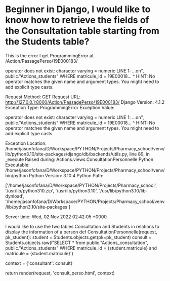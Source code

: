 
# Beginner in Django, I would like to know how to retrieve the fields of the Consultation table starting from the Students table?

This is the error I get
ProgrammingError at /Action/PassagePerso/19E000183/

operator does not exist: character varying = numeric
LINE 1: ...on", public."Actions_students" WHERE matricule_id = 19E00018...
                                                             ^
HINT:  No operator matches the given name and argument types. You might need to add explicit type casts.

Request Method:     GET
Request URL:    http://127.0.0.1:8000/Action/PassagePerso/19E000183/
Django Version:     4.1.2
Exception Type:     ProgrammingError
Exception Value:    

operator does not exist: character varying = numeric
LINE 1: ...on", public."Actions_students" WHERE matricule_id = 19E00018...
                                                             ^
HINT:  No operator matches the given name and argument types. You might need to add explicit type casts.

Exception Location:     /home/jasonfofana/D/Workspace/PYTHON/Projects/Pharmacy_school/venv/lib/python3.10/site-packages/django/db/backends/utils.py, line 89, in _execute
Raised during:  Actions.views.ConsultationPersonnelle
Python Executable:  /home/jasonfofana/D/Workspace/PYTHON/Projects/Pharmacy_school/venv/bin/python
Python Version:     3.10.4
Python Path:    

['/home/jasonfofana/D/Workspace/PYTHON/Projects/Pharmacy_school',
 '/usr/lib/python310.zip',
 '/usr/lib/python3.10',
 '/usr/lib/python3.10/lib-dynload',
 '/home/jasonfofana/D/Workspace/PYTHON/Projects/Pharmacy_school/venv/lib/python3.10/site-packages']

Server time:    Wed, 02 Nov 2022 02:42:05 +0000

I would like to use the two tables Consultation and Students in relations to display the information of a person
def ConsultationPersonnelle(request, pk_student):
    student = Students.objects.get(pk=pk_student)
    consult = Students.objects.raw(f'SELECT * from public."Actions_consultation", public."Actions_students" WHERE matricule_id = {student.matricule} and matricule = {student.matricule}')

context = {'consultant': consult}

return render(request, 'consult_perso.html', context)


        